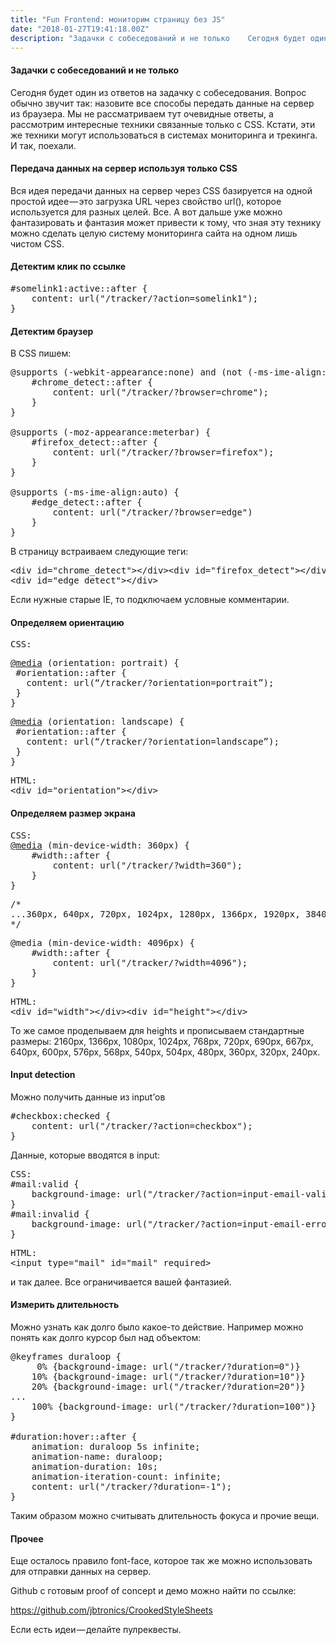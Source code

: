 ```yaml
---
title: "Fun Frontend: мониторим страницу без JS"
date: "2018-01-27T19:41:18.00Z"
description: "Задачки с собеседований и не только    Сегодня будет один из ответов на задачку с собеседования. Вопрос обычно звучит так: назов"
---
```


<h4>Задачки с собеседований и не только</h4>

<p>Сегодня будет один из ответов на задачку с собеседования. Вопрос обычно звучит так: назовите все способы передать данные на сервер из браузера. Мы не рассматриваем тут очевидные ответы, а рассмотрим интересные техники связанные только с CSS. Кстати, эти же техники могут использоваться в системах мониторинга и трекинга. И так, поехали.</p>
<h4>Передача данных на сервер используя только CSS</h4>
<p>Вся идея передачи данных на сервер через CSS базируетcя на одной простой идее — это загрузка URL через свойство url(), которое используется для разных целей. Все. А вот дальше уже можно фантазировать и фантазия может привести к тому, что зная эту технику можно сделать целую систему мониторинга сайта на одном лишь чистом CSS.</p>
<h4>Детектим клик по ссылке</h4>
<pre>#somelink1:active::after {<br>    content: url("/tracker/?action=somelink1");<br>}</pre>
<h4>Детектим браузер</h4>
<p>В CSS пишем:</p>
<pre>@supports (-webkit-appearance:none) and (not (-ms-ime-align:auto)){<br>    #chrome_detect::after {<br>        content: url("/tracker/?browser=chrome");<br>    }<br>}<br><br>@supports (-moz-appearance:meterbar) {<br>    #firefox_detect::after {<br>        content: url("/tracker/?browser=firefox");<br>    }<br>}<br><br>@supports (-ms-ime-align:auto) {<br>    #edge_detect::after {<br>        content: url("/tracker/?browser=edge")<br>    }<br>}</pre>
<p>В страницу встраиваем следующие теги:</p>
<pre>&lt;div id="chrome_detect"&gt;&lt;/div&gt;&lt;div id="firefox_detect"&gt;&lt;/div&gt;<br>&lt;div id="edge_detect"&gt;&lt;/div&gt;</pre>
<p>Если нужные старые IE, то подключаем условные комментарии.</p>
<h4>Определяем ориентацию</h4>
<pre>CSS:</pre>
<pre><a href="http://twitter.com/media" title="Twitter profile for @media" target="_blank" rel="noopener noreferrer">@media</a> (orientation: portrait) {<br> #orientation::after {<br>   content: url(“/tracker/?orientation=portrait”);<br> }<br>}</pre>
<pre><a href="http://twitter.com/media" title="Twitter profile for @media" target="_blank" rel="noopener noreferrer">@media</a> (orientation: landscape) {<br> #orientation::after {<br>   content: url(“/tracker/?orientation=landscape”);<br> }<br>}</pre>
<pre>HTML:<br>&lt;div id="orientation"&gt;&lt;/div&gt;</pre>
<h4>Определяем размер экрана</h4>
<pre>CSS:<br><a href="http://twitter.com/media" title="Twitter profile for @media" target="_blank" rel="noopener noreferrer">@media</a> (min-device-width: 360px) {<br>    #width::after {<br>        content: url("/tracker/?width=360");<br>    }<br>}</pre>
<pre>/*<br>...360px, 640px, 720px, 1024px, 1280px, 1366px, 1920px, 3840px...<br>*/</pre>
<pre>@media (min-device-width: 4096px) {<br>    #width::after {<br>        content: url("/tracker/?width=4096");<br>    }<br>}</pre>
<pre>HTML:<br>&lt;div id="width"&gt;&lt;/div&gt;&lt;div id="height"&gt;&lt;/div&gt;</pre>
<p>То же самое проделываем для heights и прописываем стандартные размеры: 2160px, 1366px, 1080px, 1024px, 768px, 720px, 690px, 667px, 640px, 600px, 576px, 568px, 540px, 504px, 480px, 360px, 320px, 240px.</p>
<h4>Input detection</h4>
<p>Можно получить данные из input’ов</p>
<pre>#checkbox:checked {<br>    content: url("/tracker/?action=checkbox");<br>}</pre>
<p>Данные, которые вводятся в input:</p>
<pre>CSS:<br>#mail:valid {<br>    background-image: url("/tracker/?action=input-email-valid");<br>}<br>#mail:invalid {<br>    background-image: url("/tracker/?action=input-email-error");<br>}</pre>
<pre>HTML:<br>&lt;input type="mail" id="mail" required&gt;</pre>
<p>и так далее. Все ограничивается вашей фантазией.</p>
<h4>Измерить длительность</h4>
<p>Можно узнать как долго было какое-то действие. Например можно понять как долго курсор был над объектом:</p>
<pre>@keyframes duraloop {<br>     0% {background-image: url("/tracker/?duration=0")}<br>    10% {background-image: url("/tracker/?duration=10")}<br>    20% {background-image: url("/tracker/?duration=20")}<br>...<br>    100% {background-image: url("/tracker/?duration=100")}<br>}<br><br>#duration:hover::after {<br>    animation: duraloop 5s infinite;<br>    animation-name: duraloop;<br>    animation-duration: 10s;<br>    animation-iteration-count: infinite;<br>    content: url("/tracker/?duration=-1");<br>}</pre>
<p>Таким образом можно считывать длительность фокуса и прочие вещи.</p>
<h4>Прочее</h4>
<p>Еще осталось правило font-face, которое так же можно использовать для отправки данных на сервер.</p>
<p>Github с готовым proof of concept и демо можно найти по ссылке:</p>
<p><a href="https://github.com/jbtronics/CrookedStyleSheets">https://github.com/jbtronics/CrookedStyleSheets</a></p>
<p>Если есть идеи — делайте пулреквесты.</p>


